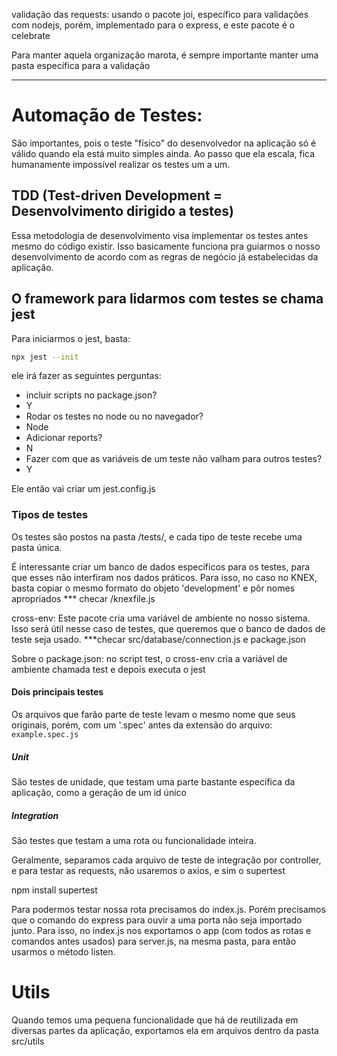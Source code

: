 validação das requests: usando o pacote joi, específico para validações com nodejs, porém, implementado para o express, e este pacote é o celebrate

Para manter aquela organização marota, é sempre importante manter uma pasta específica para a validação

-----------------------
# Automação de Testes:
São importantes, pois o teste "físico" do desenvolvedor na aplicação só é válido quando ela está muito simples ainda. Ao passo que ela escala, fica humanamente impossível realizar os testes um a um.

## TDD (Test-driven Development = Desenvolvimento dirigido a testes)

Essa metodologia de desenvolvimento visa implementar os testes antes mesmo do código existir. Isso basicamente funciona pra guiarmos o nosso desenvolvimento de acordo com as regras de negócio já estabelecidas da aplicação.

## O framework para lidarmos com testes se chama jest

Para iniciarmos o jest, basta:
```bash
npx jest --init
```
ele irá fazer as seguintes perguntas:

- incluir scripts no package.json?
- Y
- Rodar os testes no node ou no navegador? 
- Node
- Adicionar reports?
- N
- Fazer com que as variáveis de um teste não valham para outros testes?
- Y

Ele então vai criar um jest.config.js

### Tipos de testes
Os testes são postos na pasta /tests/, e cada tipo de teste recebe uma pasta única.

É interessante criar um banco de dados específicos para os testes, para que esses não interfiram nos dados práticos. Para isso, no caso no KNEX, basta copiar o mesmo formato do objeto 'development' e pôr nomes apropriados *** checar /knexfile.js

cross-env: Este pacote cria uma variável de ambiente no nosso sistema. Isso será útil nesse caso de testes, que queremos que o banco de dados de teste seja usado. ***checar src/database/connection.js e package.json

Sobre o package.json: no script test, o cross-env cria a variável de ambiente chamada test e depois executa o jest

#### Dois principais testes

Os arquivos que farão parte de teste levam o mesmo nome que seus originais, porém, com um '.spec' antes da extensão do arquivo:
`example.spec.js`

##### Unit
São testes de unidade, que testam uma parte bastante específica da aplicação, como a geração de um id único
##### Integration
São testes que testam a uma rota ou funcionalidade inteira.

Geralmente, separamos cada arquivo de teste de integração por controller, e para testar as requests, não usaremos o axios, e sim o supertest

npm install supertest

Para podermos testar nossa rota precisamos do index.js. Porém precisamos que o comando do express para ouvir a uma porta não seja importado junto. Para isso, no index.js nos exportamos o app (com todos as rotas e comandos antes usados) para server.js, na mesma pasta, para então usarmos o método listen.

# Utils
Quando temos uma pequena funcionalidade que há de reutilizada em diversas partes da aplicação, exportamos ela em arquivos dentro da pasta src/utils

